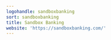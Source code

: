 ```yaml
---
logohandle: sandboxbanking
sort: sandboxbanking
title: Sandbox Banking
website: 'https://sandboxbanking.com/'
---
```

